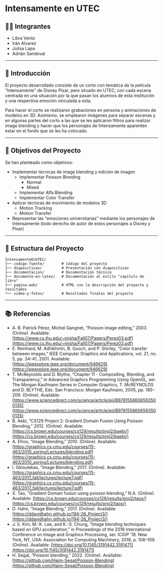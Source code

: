 # Intensamente en UTEC

## 👩‍💻 Integrantes

* Libra Vento
* Irán Alvarez
* Julisa Lapa
* Adrián Sandoval

---

## 📌 Introducción

El proyecto desarrollado consiste de un corto con temática de la película "Intensamente" de Disney Pixar, pero situado en UTEC, con cada escena centrada en una situación por la que pasan los alumnos de esta institución y una respectiva emoción vinculada a esta.

Para hacer el corto se realizaron grabaciones en persona y animaciones de modelos en 3D. Asimismo, se emplearon imágenes para separar escenas y en algunas partes del corto a las que se les aplicaron filtros para realizar image blending y hacer que los personajes de Intensamente aparenten estar en el fondo que se les ha colocado.

---

## 🎯 Objetivos del Proyecto

Se han planteado como objetivos:
* Implementar técnicas de image blending y edición de imagen
  * Implementar Poisson Blneding
    * Normal
    * Mixed
  * Implementar Alfa Blending
  * Implementar Color Transfer
* Aplicar técnicas de movimiento de modelos 3D
  * Motion Tracking
  * Motion Transfer
* Representar las "emociones universitarias" mediante los personajes de Intensamente (todo derecho de autor de estos personajes a Disney y Pixar)

---

## 📂 Estructura del Proyecto
```
IntensamenteEnUTEC/
├── codigo-fuente/        # Código del proyecto
├── diapositivas/         # Presentación con diapositivas
├── documentacion/        # Documentación técnica
├── documento-en-latex/   # Documentación al estilo "capítulo de libro"
├── pagina-web/           # HTML con la descripción del proyecto y resultados
└── video-y-fotos/        # Resultados finales del proyecto
```

---

## 📚 Referencias

- A. B. Patrick Pérez, Michel Gangnet, “Poisson image editing,” 2003. (Online). Available: [https://www.cs.jhu.edu/~misha/Fall07/Papers/Perez03.pdf](https://www.cs.jhu.edu/~misha/Fall07/Papers/Perez03.pdf)
- E. Reinhard, M. Adhikhmin, B. Gooch, and P. Shirley, “Color transfer between images,” IEEE Computer Graphics and Applications, vol. 21, no. 5, pp. 34–41, 2001. Available: [https://ieeexplore.ieee.org/document/946629](https://ieeexplore.ieee.org/document/946629)
- T. McReynolds and D. Blythe, “Chapter 11 - Compositing, Blending, and Transparency,” in Advanced Graphics Programming Using OpenGL, ser. The Morgan Kaufmann Series in Computer Graphics, T. McREYNOLDS and D. BLYTHE, Eds. San Francisco: Morgan Kaufmann, 2005, pp. 185–209. (Online). Available: [https://www.sciencedirect.com/science/article/pii/B9781558606593500135](https://www.sciencedirect.com/science/article/pii/B9781558606593500135)
- B. Aebi, “CS129 Project 2: Gradient Domain Fusion Using Poisson Blending,” 2012. (Online). Available: [https://cs.brown.edu/courses/cs129/results/proj2/baebi/](https://cs.brown.edu/courses/cs129/results/proj2/baebi/)
- A. Efros, “Image Blending,” 2010. (Online). Available: [https://graphics.cs.cmu.edu/courses/15-463/2010_spring/Lectures/blending.pdf](https://graphics.cs.cmu.edu/courses/15-463/2010_spring/Lectures/blending.pdf)
- I. Gkioulekas, “Image Blending,” 2017. (Online). Available: [https://graphics.cs.cmu.edu/courses/15-463/2017_fall/lectures/lecture7.pdf](https://graphics.cs.cmu.edu/courses/15-463/2017_fall/lectures/lecture7.pdf)
- X. Tao, “Gradient Domain fusion using poisson blending,” N.A. (Online). Available: [https://cs.brown.edu/courses/cs129/results/proj2/taox/](https://cs.brown.edu/courses/cs129/results/proj2/taox/)
- D. Hahn, “Image Blending,” 2017. (Online). Available: [https://ddavidhahn.github.io/194-26_Project3/](https://ddavidhahn.github.io/194-26_Project3/)
- J. S. Kim, M.-K. Lee, and K.-S. Chung, “Image blending techniques based on GPU acceleration,” in Proceedings of the 2018 International Conference on Image and Graphics Processing, ser. ICIGP ’18. New York, NY, USA: Association for Computing Machinery, 2018, p. 106–109. (Online). Available: [https://doi.org/10.1145/3191442.3191471](https://doi.org/10.1145/3191442.3191471)
- H. Segal, “Poisson blending,” 2022. (Online). Available: [https://github.com/Haim-Segal/Poisson-Blending](https://github.com/Haim-Segal/Poisson-Blending)
